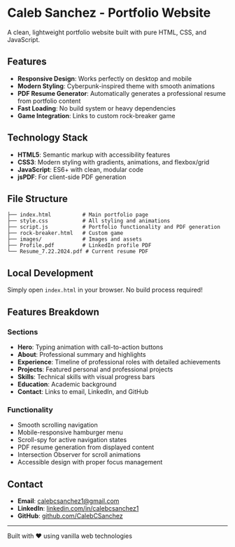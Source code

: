 # Caleb Sanchez - Portfolio Website

A clean, lightweight portfolio website built with pure HTML, CSS, and JavaScript.

## Features

- **Responsive Design**: Works perfectly on desktop and mobile
- **Modern Styling**: Cyberpunk-inspired theme with smooth animations
- **PDF Resume Generator**: Automatically generates a professional resume from portfolio content
- **Fast Loading**: No build system or heavy dependencies
- **Game Integration**: Links to custom rock-breaker game

## Technology Stack

- **HTML5**: Semantic markup with accessibility features
- **CSS3**: Modern styling with gradients, animations, and flexbox/grid
- **JavaScript**: ES6+ with clean, modular code
- **jsPDF**: For client-side PDF generation

## File Structure

```
├── index.html          # Main portfolio page
├── style.css           # All styling and animations  
├── script.js           # Portfolio functionality and PDF generation
├── rock-breaker.html   # Custom game
├── images/             # Images and assets
├── Profile.pdf         # LinkedIn profile PDF
└── Resume_7.22.2024.pdf # Current resume PDF
```

## Local Development

Simply open `index.html` in your browser. No build process required!

## Features Breakdown

### Sections
- **Hero**: Typing animation with call-to-action buttons
- **About**: Professional summary and highlights
- **Experience**: Timeline of professional roles with detailed achievements
- **Projects**: Featured personal and professional projects
- **Skills**: Technical skills with visual progress bars
- **Education**: Academic background
- **Contact**: Links to email, LinkedIn, and GitHub

### Functionality
- Smooth scrolling navigation
- Mobile-responsive hamburger menu
- Scroll-spy for active navigation states
- PDF resume generation from displayed content
- Intersection Observer for scroll animations
- Accessible design with proper focus management

## Contact

- **Email**: calebcsanchez1@gmail.com
- **LinkedIn**: [linkedin.com/in/calebcsanchez1](https://www.linkedin.com/in/calebcsanchez1)
- **GitHub**: [github.com/CalebCSanchez](https://github.com/CalebCSanchez)

---

Built with ❤️ using vanilla web technologies